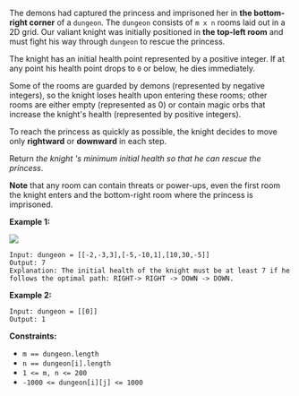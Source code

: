The demons had captured the princess and imprisoned her in **the bottom-right
corner** of a `dungeon`. The `dungeon` consists of `m x n` rooms laid out in a
2D grid. Our valiant knight was initially positioned in **the top-left room**
and must fight his way through `dungeon` to rescue the princess.

The knight has an initial health point represented by a positive integer. If
at any point his health point drops to `0` or below, he dies immediately.

Some of the rooms are guarded by demons (represented by negative integers), so
the knight loses health upon entering these rooms; other rooms are either
empty (represented as 0) or contain magic orbs that increase the knight's
health (represented by positive integers).

To reach the princess as quickly as possible, the knight decides to move only
**rightward** or **downward** in each step.

Return _the knight 's minimum initial health so that he can rescue the
princess_.

**Note** that any room can contain threats or power-ups, even the first room
the knight enters and the bottom-right room where the princess is imprisoned.



**Example 1:**

![](https://assets.leetcode.com/uploads/2021/03/13/dungeon-grid-1.jpg)

    
    
    Input: dungeon = [[-2,-3,3],[-5,-10,1],[10,30,-5]]
    Output: 7
    Explanation: The initial health of the knight must be at least 7 if he follows the optimal path: RIGHT-> RIGHT -> DOWN -> DOWN.
    

**Example 2:**

    
    
    Input: dungeon = [[0]]
    Output: 1
    



**Constraints:**

  * `m == dungeon.length`
  * `n == dungeon[i].length`
  * `1 <= m, n <= 200`
  * `-1000 <= dungeon[i][j] <= 1000`

